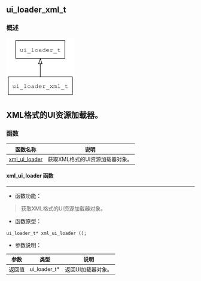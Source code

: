 ## ui\_loader\_xml\_t
### 概述
![image](images/ui_loader_xml_t_0.png)

XML格式的UI资源加载器。
----------------------------------
### 函数
<p id="ui_loader_xml_t_methods">

| 函数名称 | 说明 | 
| -------- | ------------ | 
| <a href="#ui_loader_xml_t_xml_ui_loader">xml\_ui\_loader</a> | 获取XML格式的UI资源加载器对象。 |
#### xml\_ui\_loader 函数
-----------------------

* 函数功能：

> <p id="ui_loader_xml_t_xml_ui_loader">获取XML格式的UI资源加载器对象。

* 函数原型：

```
ui_loader_t* xml_ui_loader ();
```

* 参数说明：

| 参数 | 类型 | 说明 |
| -------- | ----- | --------- |
| 返回值 | ui\_loader\_t* | 返回UI加载器对象。 |
